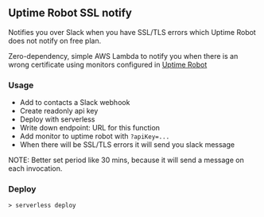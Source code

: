## Uptime Robot SSL notify

Notifies you over Slack when you have SSL/TLS errors which Uptime Robot does not notify on free plan.

Zero-dependency, simple AWS Lambda to notify you when there is an wrong certificate using monitors configured in [Uptime Robot](https://uptimerobot.com/)

### Usage

- Add to contacts a Slack webhook 
- Create readonly api key
- Deploy with serverless
- Write down endpoint: URL for this function
- Add monitor to uptime robot with `?apiKey=...`
- When there will be SSL/TLS errors it will send you slack message

NOTE: Better set period like 30 mins, because it will send a message on each invocation.

### Deploy

````
> serverless deploy
````
